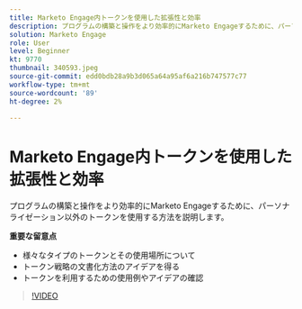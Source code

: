 ```yaml
---
title: Marketo Engage内トークンを使用した拡張性と効率
description: プログラムの構築と操作をより効率的にMarketo Engageするために、パーソナライゼーション以外のトークンを使用する方法を説明します。
solution: Marketo Engage
role: User
level: Beginner
kt: 9770
thumbnail: 340593.jpeg
source-git-commit: edd0bdb28a9b3d065a64a95af6a216b747577c77
workflow-type: tm+mt
source-wordcount: '89'
ht-degree: 2%

---
```


# Marketo Engage内トークンを使用した拡張性と効率

プログラムの構築と操作をより効率的にMarketo Engageするために、パーソナライゼーション以外のトークンを使用する方法を説明します。

**重要な留意点**

* 様々なタイプのトークンとその使用場所について
* トークン戦略の文書化方法のアイデアを得る
* トークンを利用するための使用例やアイデアの確認

>[!VIDEO](https://video.tv.adobe.com/v/340593/?quality=12&learn=on)
